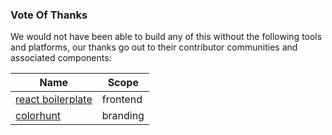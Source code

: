 ### Vote Of Thanks

We would not have been able to build any of this without the following tools and platforms, our thanks go out to their contributor communities and associated components:

| Name | Scope |
|------|-------|
| [react boilerplate](https://www.reactboilerplate.com/) | frontend |
| [colorhunt](https://colorhunt.co/) | branding |